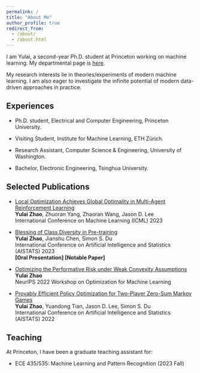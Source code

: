 ```yaml
---
permalink: /
title: "About Me"
author_profile: true
redirect_from: 
  - /about/
  - /about.html
---
```


I am Yulai, a second-year Ph.D. student at Princeton working on machine learning. My departmental page is [here](https://ece.princeton.edu/people/yulai-zhao).

My research interests lie in theories/experiments of modern machine learning. I am also eager to investigate the infinite potential of modern data-driven approaches in practice.
<!-- I'm Yulai, a Ph.D. student at Princeton University. My research interests lie in theories/experiments of modern machine learning. I am also eager to apply modern data-driven approaches to practice. -->

## Experiences

* Ph.D. student, Electrical and Computer Engineering, Princeton University.
<!-- Fortunately advised by Prof [S.Y. Kung](https://ece.princeton.edu/people/sun-yuan-kung) and [Jason D. Lee](https://jasondlee88.github.io/) -->
* Visiting Student, Institute for Machine Learning, ETH Zürich.
<!-- Hosted by Prof [Aurelien Lucchi](https://t.co/MWMK6o7qIq) -->
* Research Assistant, Computer Science & Engineering, University of Washington.
<!-- Hosted by Prof [Simon S. Du](https://simonshaoleidu.com/) -->
* Bachelor, Electronic Engineering, Tsinghua University.

## Selected Publications

* [Local Optimization Achieves Global Optimality in Multi-Agent Reinforcement Learning](https://proceedings.mlr.press/v202/zhao23j.html)  
**Yulai Zhao**, Zhuoran Yang, Zhaoran Wang, Jason D. Lee  
International Conference on Machine Learning (ICML) 2023

* [Blessing of Class Diversity in Pre-training](https://proceedings.mlr.press/v206/zhao23a.html)  
**Yulai Zhao**, Jianshu Chen, Simon S. Du  
International Conference on Artificial Intelligence and Statistics (AISTATS) 2023  
**[Oral Presentation] [Notable Paper]**  

* [Optimizing the Performative Risk under Weak Convexity Assumptions](https://openreview.net/forum?id=Ut_vApkulkk)  
**Yulai Zhao**  
NeurIPS 2022 Workshop on Optimization for Machine Learning

* [Provably Efficient Policy Optimization for Two-Player Zero-Sum Markov Games](https://proceedings.mlr.press/v151/zhao22b.html)  
**Yulai Zhao**, Yuandong Tian, Jason D. Lee, Simon S. Du  
International Conference on Artificial Intelligence and Statistics (AISTATS) 2022

## Teaching

At Princeton, I have been a graduate teaching assistant for:

* ECE 435/535: Machine Learning and Pattern Recognition (2023 Fall)
